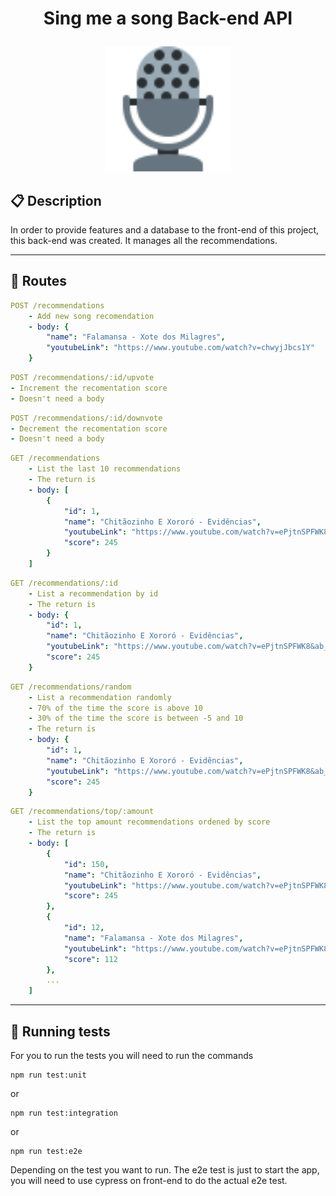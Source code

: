 # <p align = "center"> Sing me a song Back-end API</p>

<p align="center">
   <img src="../microphone.svg" alt="microphone" height="200"/>
</p>

## :clipboard: Description

In order to provide features and a database to the front-end of this project, this back-end was created. It manages all the recommendations.

---

## :rocket: Routes

```yml
POST /recommendations
    - Add new song recomendation
    - body: {
        "name": "Falamansa - Xote dos Milagres",
        "youtubeLink": "https://www.youtube.com/watch?v=chwyjJbcs1Y"
    }
```

```yml
POST /recommendations/:id/upvote
- Increment the recomentation score
- Doesn't need a body
```

```yml
POST /recommendations/:id/downvote
- Decrement the recomentation score
- Doesn't need a body
```

```yml
GET /recommendations
    - List the last 10 recommendations
    - The return is
    - body: [
        {
            "id": 1,
            "name": "Chitãozinho E Xororó - Evidências",
            "youtubeLink": "https://www.youtube.com/watch?v=ePjtnSPFWK8&ab_channel=CHXVEVO",
            "score": 245
        }
    ]
```

```yml
GET /recommendations/:id
    - List a recommendation by id
    - The return is
    - body: {
        "id": 1,
        "name": "Chitãozinho E Xororó - Evidências",
        "youtubeLink": "https://www.youtube.com/watch?v=ePjtnSPFWK8&ab_channel=CHXVEVO",
        "score": 245
    }
```

```yml
GET /recommendations/random
    - List a recommendation randomly
    - 70% of the time the score is above 10
    - 30% of the time the score is between -5 and 10
    - The return is
    - body: {
        "id": 1,
        "name": "Chitãozinho E Xororó - Evidências",
        "youtubeLink": "https://www.youtube.com/watch?v=ePjtnSPFWK8&ab_channel=CHXVEVO",
        "score": 245
    }
```

```yml
GET /recommendations/top/:amount
    - List the top amount recommendations ordened by score
    - The return is
    - body: [
        {
            "id": 150,
            "name": "Chitãozinho E Xororó - Evidências",
            "youtubeLink": "https://www.youtube.com/watch?v=ePjtnSPFWK8&ab_channel=CHXVEVO",
            "score": 245
        },
        {
            "id": 12,
            "name": "Falamansa - Xote dos Milagres",
            "youtubeLink": "https://www.youtube.com/watch?v=ePjtnSPFWK8&ab_channel=CHXVEVO",
            "score": 112
        },
        ...
    ]
```

---

## :test_tube: Running tests

For you to run the tests you will need to run the commands

```
npm run test:unit
```

or

```
npm run test:integration
```

or

```
npm run test:e2e
```

Depending on the test you want to run. The e2e test is just to start the app, you will need to use cypress on front-end to do the actual e2e test.
